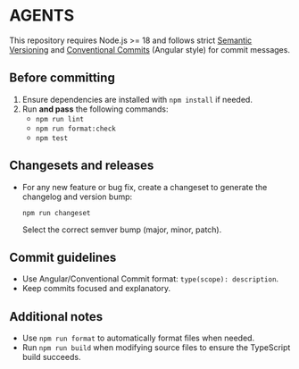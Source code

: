 # AGENTS

This repository requires Node.js >= 18 and follows strict [Semantic Versioning](https://semver.org/) and [Conventional Commits](https://www.conventionalcommits.org/) (Angular style) for commit messages.

## Before committing

1. Ensure dependencies are installed with `npm install` if needed.
2. Run **and pass** the following commands:
   - `npm run lint`
   - `npm run format:check`
   - `npm test`

## Changesets and releases

- For any new feature or bug fix, create a changeset to generate the changelog and version bump:

  ```
  npm run changeset
  ```

  Select the correct semver bump (major, minor, patch).

## Commit guidelines

- Use Angular/Conventional Commit format: `type(scope): description`.
- Keep commits focused and explanatory.

## Additional notes

- Use `npm run format` to automatically format files when needed.
- Run `npm run build` when modifying source files to ensure the TypeScript build succeeds.
